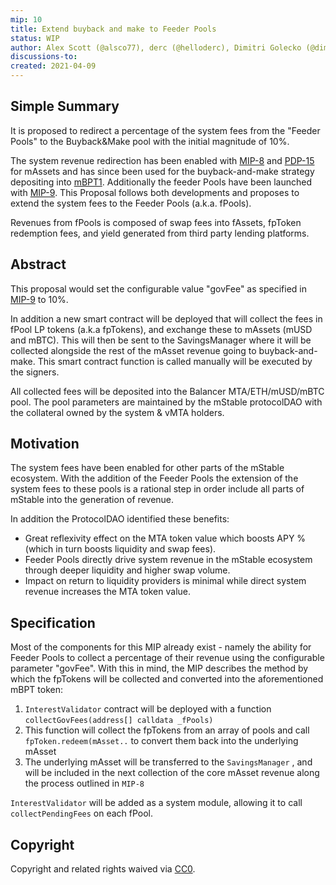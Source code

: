 ```yaml
---
mip: 10
title: Extend buyback and make to Feeder Pools
status: WIP
author: Alex Scott (@alsco77), derc (@helloderc), Dimitri Golecko (@dimsomedim)
discussions-to: 
created: 2021-04-09
---
```



## Simple Summary

It is proposed to redirect a percentage of the system fees from the "Feeder Pools" to the Buyback&Make pool with the initial magnitude of 10%. 

The system revenue redirection has been enabled with [MIP-8](./mip-8) and [PDP-15](https://snapshot.org/#/mstable/proposal/QmRSzC6YXPs6Fy2KT7iicU7MvSQxDAgyGpqGsu16QauRvt) for mAssets and has since been used for the buyback-and-make strategy depositing into [mBPT1](https://pools.balancer.exchange/#/pool/0x02ec2c01880a0673c76e12ebe6ff3aad0a8da968/). Additionally the feeder Pools have been launched with [MIP-9](./mip-9). This Proposal follows both developments and proposes to extend the system fees to the Feeder Pools (a.k.a. fPools).

Revenues from fPools is composed of swap fees into fAssets, fpToken redemption fees, and yield generated from third party lending platforms.


## Abstract

This proposal would set the configurable value "govFee" as specified in [MIP-9](./mip-9) to 10%. 

In addition a new smart contract will be deployed that will collect the fees in fPool LP tokens (a.k.a fpTokens), and exchange these to mAssets (mUSD and mBTC). This will then be sent to the SavingsManager where it will be collected alongside the rest of the mAsset revenue going to buyback-and-make. This smart contract function is called manually will be executed by the signers.

All collected fees will be deposited into the Balancer MTA/ETH/mUSD/mBTC pool. The pool parameters are maintained by the mStable protocolDAO with the collateral owned by the system & vMTA holders.


## Motivation

The system fees have been enabled for other parts of the mStable ecosystem. With the addition of the Feeder Pools the extension of the system fees to these pools is a rational step in order include all parts of mStable into the generation of revenue.

In addition the ProtocolDAO identified these benefits:

- Great reflexivity effect on the MTA token value which boosts APY % (which in turn boosts liquidity and swap fees).
- Feeder Pools directly drive system revenue in the mStable ecosystem through deeper liquidity and higher swap volume.
- Impact on return to liquidity providers is minimal while direct system revenue increases the MTA token value.


## Specification

Most of the components for this MIP already exist - namely the ability for Feeder Pools to collect a percentage of their revenue using the configurable parameter "govFee". With this in mind, the MIP describes the method by which the fpTokens will be collected and converted into the aforementioned mBPT token:

1. `InterestValidator` contract will be deployed with a function `collectGovFees(address[] calldata _fPools)`
2. This function will collect the fpTokens from an array of pools and call `fpToken.redeem(mAsset..` to convert them back into the underlying mAsset
3. The underlying mAsset will be transferred to the `SavingsManager` , and will be included in the next collection of the core mAsset revenue along the process outlined in `MIP-8`

`InterestValidator` will be added as a system module, allowing it to call `collectPendingFees` on each fPool.


## Copyright

Copyright and related rights waived via [CC0](https://creativecommons.org/publicdomain/zero/1.0/).
